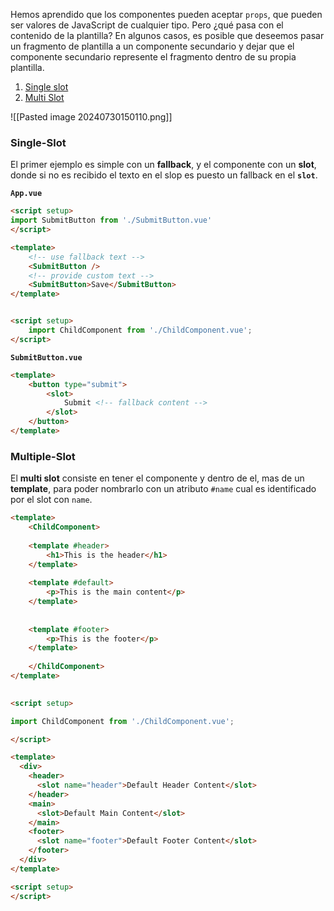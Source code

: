 
Hemos aprendido que los componentes pueden aceptar `props`, que pueden ser valores de JavaScript de cualquier tipo. Pero ¿qué pasa con el contenido de la plantilla? En algunos casos, es posible que deseemos pasar un fragmento de plantilla a un componente secundario y dejar que el componente secundario represente el fragmento dentro de su propia plantilla.

1) [Single slot](#Single-slot)
2) [Multi Slot](#Multiple-Slot)

![[Pasted image 20240730150110.png]]

### Single-Slot

El primer ejemplo es simple con un **fallback**, y el componente con un **slot**, donde si no es recibido el texto en el slop es puesto un fallback en el **`slot`**.

**`App.vue`**
```html
<script setup>
import SubmitButton from './SubmitButton.vue'
</script>

<template>
	<!-- use fallback text -->
	<SubmitButton />
	<!-- provide custom text -->
	<SubmitButton>Save</SubmitButton>
</template>


<script setup>
	import ChildComponent from './ChildComponent.vue';
</script>
```

**`SubmitButton.vue`**
```html
<template>
	<button type="submit">
		<slot>
			Submit <!-- fallback content -->
		</slot>
	</button>
</template>
```


### Multiple-Slot
El **multi slot** consiste en tener el componente y dentro de el, mas de un **template**, para poder nombrarlo con un atributo `#name` cual es identificado por el slot con `name`.

```html
<template>
	<ChildComponent>
	
	<template #header>
		<h1>This is the header</h1>
	</template>
	
	<template #default>
		<p>This is the main content</p>
	</template>
	
	
	<template #footer>
		<p>This is the footer</p>
	</template>
	
	</ChildComponent>
</template>

  
<script setup>

import ChildComponent from './ChildComponent.vue';

</script>
```

```html
<template>
  <div>
    <header>
      <slot name="header">Default Header Content</slot>
    </header>
    <main>
      <slot>Default Main Content</slot>
    </main>
    <footer>
      <slot name="footer">Default Footer Content</slot>
    </footer>
  </div>
</template>

<script setup>
</script>

```